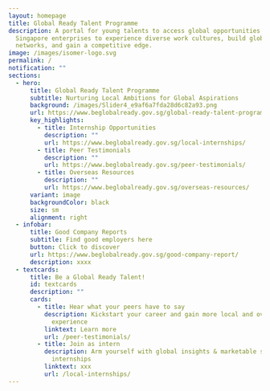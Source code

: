 ```yaml
---
layout: homepage
title: Global Ready Talent Programme
description: A portal for young talents to access global opportunities with
  Singapore enterprises to experience diverse work cultures, build global
  networks, and gain a competitive edge.
image: /images/isomer-logo.svg
permalink: /
notification: ""
sections:
  - hero:
      title: Global Ready Talent Programme
      subtitle: Nurturing Local Ambitions for Global Aspirations
      background: /images/Slider4_e9af6a7fda28d6c82a93.png
      url: https://www.beglobalready.gov.sg/global-ready-talent-programme/
      key_highlights:
        - title: Internship Opportunities
          description: ""
          url: https://www.beglobalready.gov.sg/local-internships/
        - title: Peer Testimonials
          description: ""
          url: https://www.beglobalready.gov.sg/peer-testimonials/
        - title: Overseas Resources
          description: ""
          url: https://www.beglobalready.gov.sg/overseas-resources/
      variant: image
      backgroundColor: black
      size: sm
      alignment: right
  - infobar:
      title: Good Company Reports
      subtitle: Find good employers here
      button: Click to discover
      url: https://www.beglobalready.gov.sg/good-company-report/
      description: xxxx
  - textcards:
      title: Be a Global Ready Talent!
      id: textcards
      description: ""
      cards:
        - title: Hear what your peers have to say
          description: Kickstart your career and gain more local and overseas work
            experience
          linktext: Learn more
          url: /peer-testimonials/
        - title: Join as intern
          description: Arm yourself with global insights & marketable skills via exciting
            internships
          linktext: xxx
          url: /local-internships/
---
```

